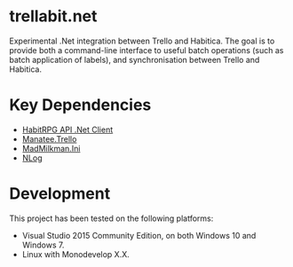 # trellabit.net
Experimental .Net integration between Trello and Habitica. The goal is to provide both a command-line interface to useful batch operations (such as batch application of labels), and synchronisation between Trello and Habitica.

# Key Dependencies

* [HabitRPG API .Net Client](https://github.com/marska/habitrpg-api-dotnet-client)
* [Manatee.Trello](https://bitbucket.org/gregsdennis/manatee.trello)
* [MadMilkman.Ini](https://github.com/MarioZ/MadMilkman.Ini)
* [NLog](http://nlog-project.org/)

# Development
This project has been tested on the following platforms:

* Visual Studio 2015 Community Edition, on both Windows 10 and Windows 7.
* Linux with Monodevelop X.X.